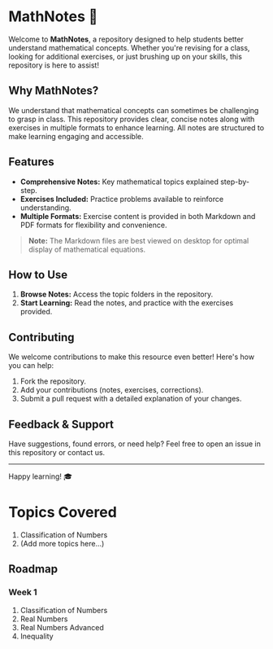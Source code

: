 # MathNotes 📘

Welcome to **MathNotes**, a repository designed to help students better understand mathematical concepts. Whether you're revising for a class, looking for additional exercises, or just brushing up on your skills, this repository is here to assist!

## Why MathNotes?
We understand that mathematical concepts can sometimes be challenging to grasp in class. This repository provides clear, concise notes along with exercises in multiple formats to enhance learning. All notes are structured to make learning engaging and accessible.

## Features
- **Comprehensive Notes:** Key mathematical topics explained step-by-step.
- **Exercises Included:** Practice problems available to reinforce understanding.
- **Multiple Formats:** Exercise content is provided in both Markdown and PDF formats for flexibility and convenience.

> **Note:** The Markdown files are best viewed on desktop for optimal display of mathematical equations.

## How to Use
1. **Browse Notes:** Access the topic folders in the repository.
2. **Start Learning:** Read the notes, and practice with the exercises provided.

## Contributing
We welcome contributions to make this resource even better! Here's how you can help:
1. Fork the repository.
2. Add your contributions (notes, exercises, corrections).
3. Submit a pull request with a detailed explanation of your changes.

## Feedback & Support
Have suggestions, found errors, or need help? Feel free to open an issue in this repository or contact us.

---

Happy learning! 🎓

# Topics Covered
1. Classification of Numbers
2. (Add more topics here...)


## Roadmap 
### Week 1
1. Classification of Numbers 
2. Real Numbers 
3. Real Numbers Advanced
4. Inequality
